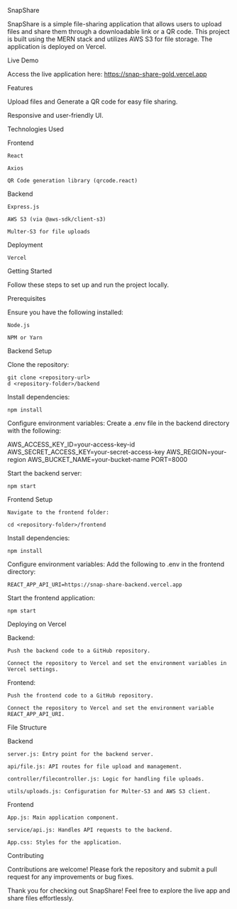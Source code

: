 SnapShare

SnapShare is a simple file-sharing application that allows users to upload files and share them through a downloadable link or a QR code. This project is built using the MERN stack and utilizes AWS S3 for file storage. The application is deployed on Vercel.

Live Demo

Access the live application here: https://snap-share-gold.vercel.app

Features

Upload files and Generate a QR code for easy file sharing.

Responsive and user-friendly UI.

Technologies Used

Frontend

	React

	Axios

	QR Code generation library (qrcode.react)

Backend

	Express.js

	AWS S3 (via @aws-sdk/client-s3)

	Multer-S3 for file uploads

Deployment

	Vercel


Getting Started

Follow these steps to set up and run the project locally.

Prerequisites

Ensure you have the following installed:

	Node.js

	NPM or Yarn

Backend Setup

Clone the repository:

	git clone <repository-url>
	d <repository-folder>/backend

Install dependencies:

	npm install

Configure environment variables:
	Create a .env file in the backend directory with the following:

AWS_ACCESS_KEY_ID=your-access-key-id
AWS_SECRET_ACCESS_KEY=your-secret-access-key
AWS_REGION=your-region
AWS_BUCKET_NAME=your-bucket-name
PORT=8000

Start the backend server:

	npm start

Frontend Setup

	Navigate to the frontend folder:

	cd <repository-folder>/frontend

Install dependencies:

	npm install

Configure environment variables:
Add the following to .env in the frontend directory:

	REACT_APP_API_URI=https://snap-share-backend.vercel.app

Start the frontend application:

	npm start

Deploying on Vercel

Backend:
	
	Push the backend code to a GitHub repository.

	Connect the repository to Vercel and set the environment variables in Vercel settings.

Frontend:

	Push the frontend code to a GitHub repository.

	Connect the repository to Vercel and set the environment variable REACT_APP_API_URI.

File Structure

Backend

	server.js: Entry point for the backend server.

	api/file.js: API routes for file upload and management.

	controller/filecontroller.js: Logic for handling file uploads.

	utils/uploads.js: Configuration for Multer-S3 and AWS S3 client.

Frontend

	App.js: Main application component.

	service/api.js: Handles API requests to the backend.

	App.css: Styles for the application.

Contributing

Contributions are welcome! Please fork the repository and submit a pull request for any improvements or bug fixes.

Thank you for checking out SnapShare! Feel free to explore the live app and share files effortlessly.
